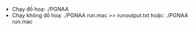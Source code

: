 + Chạy đồ hoạ:
./PGNAA
+ Chạy không đồ hoạ:
./PGNAA run.mac >> runoutput.txt
hoặc:
./PGNAA run.mac

